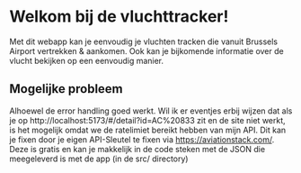 # Welkom bij de vluchttracker!
Met dit webapp kan je eenvoudig je vluchten tracken die vanuit Brussels Airport vertrekken & aankomen.
Ook kan je bijkomende informatie over de vlucht bekijken op een eenvoudig manier.


## Mogelijke probleem
Alhoewel de error handling goed werkt. Wil ik er eventjes erbij wijzen dat als je op http://localhost:5173/#/detail?id=AC%20833 zit en de site niet werkt, is het mogelijk omdat we de ratelimiet bereikt hebben van mijn API. Dit kan je fixen door je eigen API-Sleutel te fixen via https://aviationstack.com/. Deze is gratis en kan je makkelijk in de code steken met de JSON die meegeleverd is met de app (in de src/ directory)
